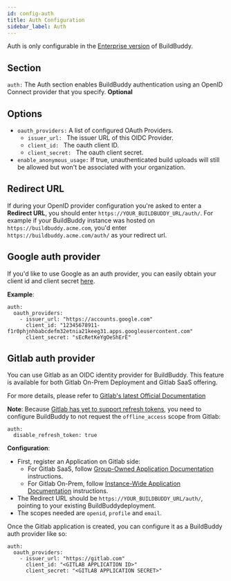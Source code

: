 ```yaml
---
id: config-auth
title: Auth Configuration
sidebar_label: Auth
---
```


Auth is only configurable in the [Enterprise version](enterprise.md) of BuildBuddy.

## Section

`auth:` The Auth section enables BuildBuddy authentication using an OpenID Connect provider that you specify. **Optional**

## Options

- `oauth_providers:` A list of configured OAuth Providers.
  - `issuer_url: ` The issuer URL of this OIDC Provider.
  - `client_id: ` The oauth client ID.
  - `client_secret: ` The oauth client secret.
- `enable_anonymous_usage:` If true, unauthenticated build uploads will still be allowed but won't be associated with your organization.

## Redirect URL

If during your OpenID provider configuration you're asked to enter a **Redirect URL**, you should enter `https://YOUR_BUILDBUDDY_URL/auth/`. For example if your BuildBuddy instance was hosted on `https://buildbuddy.acme.com`, you'd enter `https://buildbuddy.acme.com/auth/` as your redirect url.

## Google auth provider

If you'd like to use Google as an auth provider, you can easily obtain your client id and client secret [here](https://console.developers.google.com/apis/credentials).

**Example**:

```
auth:
  oauth_providers:
    - issuer_url: "https://accounts.google.com"
      client_id: "12345678911-f1r0phjnhbabcdefm32etnia21keeg31.apps.googleusercontent.com"
      client_secret: "sEcRetKeYgOeShErE"
```

## Gitlab auth provider

You can use Gitlab as an OIDC identity provider for BuildBuddy.
This feature is available for both Gitlab On-Prem Deployment and Gitlab SaaS offering.

For more details, please refer to [Gitlab's latest Official Documentation](https://docs.gitlab.com/ee/integration/openid_connect_provider.html)

**Note**: Because [Gitlab has yet to support refresh tokens](https://gitlab.com/gitlab-org/gitlab/-/issues/16620), you need to configure BuildBuddy to not request the `offline_access` scope from Gitlab:

```
auth:
  disable_refresh_token: true
```

**Configuration**:

- First, register an Application on Gitlab side:
  - For Gitlab SaaS, follow [Group-Owned Application Documentation](https://docs.gitlab.com/ee/integration/oauth_provider.html#create-a-group-owned-application) instructions.
  - For Gitlab On-Prem, follow [Instance-Wide Application Documentation](https://docs.gitlab.com/ee/integration/oauth_provider.html#create-a-group-owned-application) instructions.
- The Redirect URL should be `https://YOUR_BUILDBUDDY_URL/auth/`, pointing to your existing BuildBuddydeployment.
- The scopes needed are `openid`, `profile` and `email`.

Once the Gitlab application is created, you can configure it as a BuildBuddy auth provider like so:

```
auth:
  oauth_providers:
    - issuer_url: "https://gitlab.com"
      client_id: "<GITLAB APPLICATION ID>"
      client_secret: "<GITLAB APPLICATION SECRET>"
```
